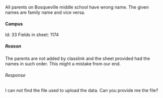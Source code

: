 All parents on Bosqueville middle school have wrong name. The given names are family name and vice versa.

#### Campus
Id: 33
Fields in sheet: 1174

##### Reason
The parents are not added by classlink and the sheet provided had the names in such order. This might a mistake from our end. 

###### Response
I can not find the file used to upload the data. Can you provide me the file?
